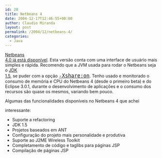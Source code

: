 ```yaml
---
id: 28
title: Netbeans 4
date: 2004-12-17T12:46:55+00:00
author: Claudio Miranda
layout: post
permalink: /2004/12/netbeans-4/
categories:
  - Java
---
```

<a target="_blank" href="http://www.netbeans.info/downloads/download.php?a=b&p=1">Netbeans<br /> 4.0 j&aacute; est&aacute; dispon&iacute;vel</a>. Esta vers&atilde;o conta com uma interface de usu&aacute;rio mais simples e r&aacute;pida. Recomendo que a JVM usada para rodar o Netbeans seja o <a
target="_blank" href="http://java.sun.com/j2se/1.5.0/download.jsp">JDK<br /> 1.5</a>, se puder com a op&ccedil;&atilde;o <a target="_blank"
href="http://java.sun.com/j2se/1.5.0/docs/guide/vm/class-data-sharing.html"><big><span
style="font-family: monospace;">-Xshare:on</span></big></a>. Tenho usado e monitorado o consumo de mem&oacute;ria e CPU do Netbeans 4 (desde o primeiro beta) e do Eclipse 3.0.1, durante o desenvolvimento de aplica&ccedil;&otilde;es e o consumo dos recursos s&atilde;o quase os mesmos, variando bem pouco.

Algumas das funcionalidades dispon&iacute;veis no Netbeans 4 que achei
  
interessante:

  * Suporte a refactoring
  * JDK 1.5
  * Projetos baseados em ANT
  * Configura&ccedil;&atilde;o do projeto mais personalidade e produtiva
  * Suporte ao J2ME Wireless Toolkit
  * Completamento de c&oacute;digo e taglibs para p&aacute;ginas JSP
  * Compila&ccedil;&atilde;o de p&aacute;ginas JSP